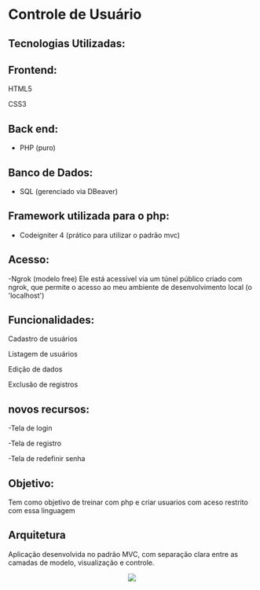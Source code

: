 # Controle  de Usuário

## Tecnologias Utilizadas:

## Frontend:
HTML5

CSS3

## Back end:
- PHP (puro)

## Banco de Dados:
- SQL (gerenciado via DBeaver)

## Framework utilizada para o php:
- Codeigniter 4 (prático para utilizar o padrão mvc)

## Acesso:
-Ngrok (modelo free)
Ele está acessível via um túnel público criado com ngrok, que permite o acesso ao meu ambiente de desenvolvimento local (o 'localhost')

## Funcionalidades:
Cadastro de usuários

Listagem de usuários

Edição de dados

Exclusão de registros

## novos recursos:
-Tela de login

-Tela de registro

-Tela de redefinir senha 

## Objetivo:
Tem como objetivo de treinar com php e criar usuarios com aceso restrito com essa linguagem

## Arquitetura
Aplicação desenvolvida no padrão MVC, com separação clara entre as camadas de modelo, visualização e controle.

<p align="center">
  <img src=https://i.pinimg.com/736x/4c/fd/e3/4cfde3b6faa8d0ccf8cb1ea6e62e70ea.jpg>
</p>



